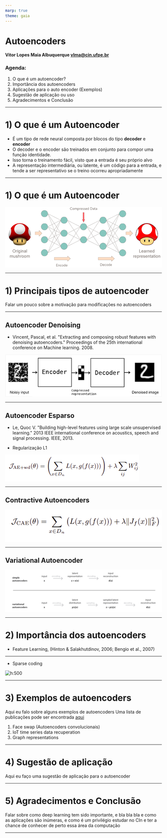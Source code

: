 ```yaml
---
marp: true
theme: gaia
---
```


<!-- Referências:

https://icml.cc/2011/papers/455_icmlpaper.pdf

-->

# Autoencoders

**Vitor Lopes Maia Albuquerque <vlma@cin.ufpe.br>**

### Agenda:

1. O que é um autoencoder?
2. Importância dos autoencoders
3. Aplicações para o auto encoder (Exemplos)
4. Sugestão de aplicação ou uso
5. Agradecimentos e Conclusão

---

# 1) O que é um Autoencoder

<!-- Um autoencoder é uma rede neural que mapeia a entrada a própria entrada, por meio de uma representação intermediária,
sendo portanto um método de aprendizado não supervisionado. O interesse por trás dos autoencoders está na facilidade
do treinamento, e em usos criativos do bloco encoder e decoder, tal como das representações intermediárias. -->

- É um tipo de rede neural composta por blocos do tipo **decoder** e **encoder**
- O decoder e o encoder são treinados em conjunto para compor uma função identidade.
- Isso torna o treinamento fácil, visto que a entrada é seu próprio alvo
- A representação intermediária, ou latente, é um código para a entrada, e tende a ser representativo se o treino ocorreu apropriadamente

---

# 1) O que é um Autoencoder

![w:860 center](./images/autoencoder-net.png)

---

# 1) Principais tipos de autoencoder

<!-- Existem várias classificações para os autoencoders, baseados por exemplo, se é composto por uma camada (autoencoder mais padrão) e
muitas camadas (autoencoder multicamada).
Além disso, podemos ter autoencoders convolucionais. Mais tarde mostrarei um exemplo.

Além disso, autoencoders que puramente aprender a função identidade as vezes são limitados, devido ao overfit necessário para se recuperar satisfatoriamente
cada exemplo do conjunto de treinamento. Então alguns autoencoders tem sua função de perda modificadas para se ter propriedades mais gerais dos dados de entrada, um uma propriedade de interesse.
 -->

Falar um pouco sobre a motivação para modificações no autoencoders

---

## Autoencoder Denoising

- Vincent, Pascal, et al. "Extracting and composing robust features with denoising autoencoders." Proceedings of the 25th international conference on Machine learning. 2008.

<!--
Aplicação de ruído aos dados de entrada, para se aprender uma representação masi robusta
-->

![w:860](./images/denoising.png)

---

## Autoencoder Esparso

- Le, Quoc V. "Building high-level features using large scale unsupervised learning." 2013 IEEE international conference on acoustics, speech and signal processing. IEEE, 2013.

- Regularização L1

![w:860](./images/sparse-autoencoder-penalty.png)

<!--
Como exemplos desses autoencoders temos o Autoencoder esparso, que aplica penalização L1 na função de perda, criando uma representação mais esparsa.
https://www.deeplearningbook.com.br/capitulo-22-regularizacao-l1/
-->

---

## Contractive Autoencoders

![w:860](./images/contractive-penalty.png)

<!--
Contractive autoencoders
Mais um autoencoder regularizado, mas com um termo de penalidade da função de perda com penalidade L2

No processo de autalização dos pesos, a penalização L2 é proporcional ao tamanho dos pesos, enquanto a L! é constante

https://pt.wikipedia.org/wiki/Norma_matricial
-->

---

## Variational Autoencoder

![h:300](./images/variational-autoencoder.png)

---

# 2) Importância dos autoencoders

- Feature Learning, (Hinton & Salakhutdinov, 2006; Bengio et al., 2007)

---

- Sparse coding

![h:500](./images/variational.gif)

---

# 3) Exemplos de autoencoders

Aqui eu falo sobre alguns exemplos de autoencoders
Uma lista de publicações pode ser encontrada [aqui](https://www.notion.so/2022-e80a8c4229034194af507b8f6d028d44?p=d8d8394e22cf4f209932e9379b4374ab)

1. Face swap (Autoencoders convolucionais)
2. IoT time series data recuperation
3. Graph representations

---

# 4) Sugestão de aplicação

Aqui eu faço uma sugestão de aplicação para o autoencoder

---

# 5) Agradecimentos e Conclusão

Falar sobre como deep learning tem sido importante, e bla bla bla
e como as aplicações são inúmeras,
e como é um privilégio estudar no CIn e ter a chance de conhecer de perto essa área da computação

---
